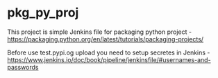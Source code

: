 # pkg_py_proj

This project is simple Jenkins file for packaging python project - https://packaging.python.org/en/latest/tutorials/packaging-projects/

Before use test.pypi.og upload you need to setup secretes in Jenkins - https://www.jenkins.io/doc/book/pipeline/jenkinsfile/#usernames-and-passwords
